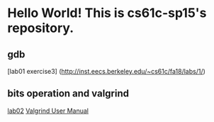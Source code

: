 # Hello World! This is cs61c-sp15's repository.

## gdb
[lab01 exercise3] (http://inst.eecs.berkeley.edu/~cs61c/fa18/labs/1/)
## bits operation and valgrind
[lab02](http://inst.eecs.berkeley.edu/~cs61c/fa18/labs/2/)
[Valgrind User Manual](http://valgrind.org/docs/manual/mc-manual.html)